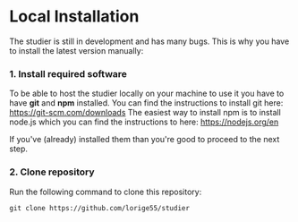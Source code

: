 # Local Installation
The studier is still in development and has many bugs. This is why you have to install the latest version manually:

### 1. Install required software
To be able to host the studier locally on your machine to use it you have to have **git** and **npm** installed.
You can find the instructions to install git here: https://git-scm.com/downloads
The easiest way to install npm is to install node.js which you can find the instructions to here: https://nodejs.org/en

If you've (already) installed them than you're good to proceed to the next step.

### 2. Clone repository
Run the following command to clone this repository:
```
git clone https://github.com/lorige55/studier
```
